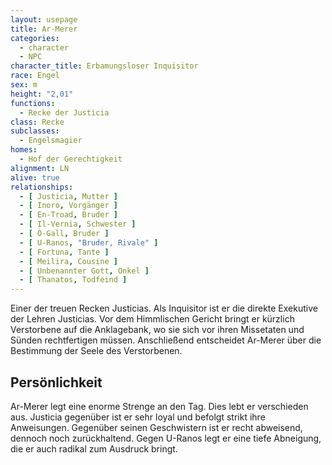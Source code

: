 ```yaml
---
layout: usepage
title: Ar-Merer
categories:
  - character
  - NPC
character_title: Erbamungsloser Inquisitor
race: Engel
sex: m
height: "2,01"
functions:
  - Recke der Justicia
class: Recke
subclasses:
  - Engelsmagier
homes:
  - Hof der Gerechtigkeit
alignment: LN
alive: true
relationships:
  - [ Justicia, Mutter ]
  - [ Inoro, Vorgänger ]
  - [ En-Troad, Bruder ]
  - [ Il-Vernia, Schwester ]
  - [ O-Gall, Bruder ]
  - [ U-Ranos, "Bruder, Rivale" ]
  - [ Fortuna, Tante ]
  - [ Meilira, Cousine ]
  - [ Unbenannter Gott, Onkel ]
  - [ Thanatos, Todfeind ]
---
```


Einer der treuen Recken Justicias. Als Inquisitor ist er die direkte Exekutive der Lehren Justicias. Vor dem Himmlischen
Gericht bringt er kürzlich Verstorbene auf die Anklagebank, wo sie sich vor ihren Missetaten und Sünden rechtfertigen
müssen. Anschließend entscheidet Ar-Merer über die Bestimmung der Seele des Verstorbenen.

<!--more-->

## Persönlichkeit

Ar-Merer legt eine enorme Strenge an den Tag. Dies lebt er verschieden aus. Justicia gegenüber ist er sehr loyal und
befolgt strikt ihre Anweisungen. Gegenüber seinen Geschwistern ist er recht abweisend, dennoch noch zurückhaltend. Gegen
U-Ranos legt er eine tiefe Abneigung, die er auch radikal zum Ausdruck bringt.